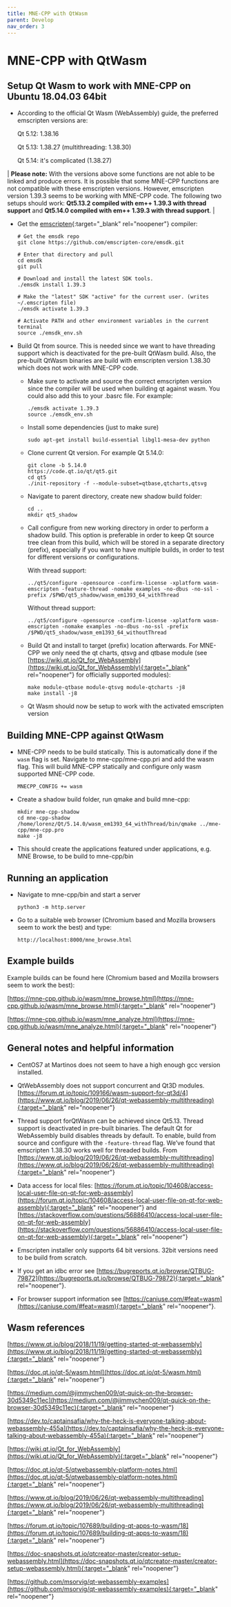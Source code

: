 ```yaml
---
title: MNE-CPP with QtWasm
parent: Develop
nav_order: 3
---
```

# MNE-CPP with QtWasm

## Setup Qt Wasm to work with MNE-CPP on Ubuntu 18.04.03 64bit

 * According to the official Qt Wasm (WebAssembly) guide, the preferred emscripten versions are:

   Qt 5.12: 1.38.16

   Qt 5.13: 1.38.27 (multithreading: 1.38.30)

   Qt 5.14: it's complicated (1.38.27)

 | **Please note:** With the versions above some functions are not able to be linked and produce errors. It is possible that some MNE-CPP functions are not compatible with these emscripten versions. However, emscripten version 1.39.3 seems to be working with MNE-CPP code. The following two setups should work: **Qt5.13.2 compiled with em++ 1.39.3 with thread support** and **Qt5.14.0 compiled with em++ 1.39.3 with thread support**. | 

* Get the [emscripten](https://emscripten.org/){:target="_blank" rel="noopener"} compiler:

   ```
   # Get the emsdk repo
   git clone https://github.com/emscripten-core/emsdk.git

   # Enter that directory and pull
   cd emsdk
   git pull

   # Download and install the latest SDK tools.
   ./emsdk install 1.39.3

   # Make the "latest" SDK "active" for the current user. (writes ~/.emscripten file)
   ./emsdk activate 1.39.3

   # Activate PATH and other environment variables in the current terminal
   source ./emsdk_env.sh
   ```

 * Build Qt from source. This is needed since we want to have threading support which is deactivated for the pre-built QtWasm build. Also, the pre-built QtWasm binaries are build with emscripten version 1.38.30 which does not work with MNE-CPP code.

    * Make sure to activate and source the correct emscripten version since the compiler will be used when building qt against wasm. You could also add this to your .basrc file. For example:

      ```
      ./emsdk activate 1.39.3
      source ./emsdk_env.sh
      ```

    * Install some dependencies (just to make sure)

      ```
      sudo apt-get install build-essential libgl1-mesa-dev python
      ```

    * Clone current Qt version. For example Qt 5.14.0:

      ```
      git clone -b 5.14.0
      https://code.qt.io/qt/qt5.git
      cd qt5
      ./init-repository -f --module-subset=qtbase,qtcharts,qtsvg
      ```

    * Navigate to parent directory, create new shadow build folder:

      ```
      cd ..
      mkdir qt5_shadow
      ```

    * Call configure from new working directory in order to perform a shadow build. This option is preferable in order to keep Qt source tree clean from this build, which will be stored in a separate directory (prefix), especially if you want to have multiple builds, in order to test for different versions or configurations.

      With thread support:

      ```
      ../qt5/configure -opensource -confirm-license -xplatform wasm-emscripten -feature-thread -nomake examples -no-dbus -no-ssl -prefix /$PWD/qt5_shadow/wasm_em1393_64_withThread
      ```

      Without thread support:

      ```
      ../qt5/configure -opensource -confirm-license -xplatform wasm-emscripten -nomake examples -no-dbus -no-ssl -prefix /$PWD/qt5_shadow/wasm_em1393_64_withoutThread
      ```

    * Build Qt and install to target (prefix) location afterwards. For MNE-CPP we only need the qt charts, qtsvg and qtbase module (see [https://wiki.qt.io/Qt_for_WebAssembly](https://wiki.qt.io/Qt_for_WebAssembly){:target="_blank" rel="noopener"} for officially supported modules):

      ```
      make module-qtbase module-qtsvg module-qtcharts -j8
      make install -j8
      ```

    * Qt Wasm should now be setup to work with the activated emscripten version

## Building MNE-CPP against QtWasm

 * MNE-CPP needs to be build statically. This is automatically done if the `wasm` flag is set. Navigate to mne-cpp/mne-cpp.pri and add the wasm flag. This will build MNE-CPP statically and configure only wasm supported MNE-CPP code.

   ```
   MNECPP_CONFIG += wasm
   ```

 * Create a shadow build folder, run qmake and build mne-cpp:

   ```
   mkdir mne-cpp-shadow
   cd mne-cpp-shadow
   /home/lorenz/Qt/5.14.0/wasm_em1393_64_withThread/bin/qmake ../mne-cpp/mne-cpp.pro
   make -j8
   ```

 * This should create the applications featured under applications, e.g. MNE Browse, to be build to mne-cpp/bin

## Running an application

 * Navigate to mne-cpp/bin and start a server

   ```
   python3 -m http.server
   ```

 * Go to a suitable web browser (Chromium based and Mozilla browsers seem to work the best) and type:

   ```
   http://localhost:8000/mne_browse.html
   ```

## Example builds

Example builds can be found here (Chromium based and Mozilla browsers seem to work the best):

  [https://mne-cpp.github.io/wasm/mne_browse.html](https://mne-cpp.github.io/wasm/mne_browse.html){:target="_blank" rel="noopener"}

  [https://mne-cpp.github.io/wasm/mne_analyze.html](https://mne-cpp.github.io/wasm/mne_analyze.html){:target="_blank" rel="noopener"}

## General notes and helpful information

 * CentOS7 at Martinos does not seem to have a high enough gcc version
     installed.

 * QtWebAssembly does not support concurrent and Qt3D modules.
     [https://forum.qt.io/topic/109166/wasm-support-for-qt3d/4](https://www.qt.io/blog/2019/06/26/qt-webassembly-multithreading){:target="_blank" rel="noopener"}

 * Thread support forQtWasm can be achieved since Qt5.13. Thread support is deactivated in pre-built binaries. The default Qt for WebAssembly build disables threads by default. To enable, build from source and configure with the `-feature-thread` flag. We’ve found that emscripten 1.38.30 works well for threaded builds. From [https://www.qt.io/blog/2019/06/26/qt-webassembly-multithreading](https://www.qt.io/blog/2019/06/26/qt-webassembly-multithreading){:target="_blank" rel="noopener"}

 * Data access for local files:
     [https://forum.qt.io/topic/104608/access-local-user-file-on-qt-for-web-assembly](https://forum.qt.io/topic/104608/access-local-user-file-on-qt-for-web-assembly){:target="_blank" rel="noopener"} and
     [https://stackoverflow.com/questions/56886410/access-local-user-file-on-qt-for-web-assembly](https://stackoverflow.com/questions/56886410/access-local-user-file-on-qt-for-web-assembly){:target="_blank" rel="noopener"}

 * Emscripten installer only supports 64 bit versions. 32bit versions need to be build from scratch.

 * If you get an idbc error see [https://bugreports.qt.io/browse/QTBUG-79872](https://bugreports.qt.io/browse/QTBUG-79872){:target="_blank" rel="noopener"}.

 * For browser support information see [https://caniuse.com/#feat=wasm](https://caniuse.com/#feat=wasm){:target="_blank" rel="noopener"}.

## Wasm references

[https://www.qt.io/blog/2018/11/19/getting-started-qt-webassembly](https://www.qt.io/blog/2018/11/19/getting-started-qt-webassembly){:target="_blank" rel="noopener"}

[https://doc.qt.io/qt-5/wasm.html](https://doc.qt.io/qt-5/wasm.html){:target="_blank" rel="noopener"}

[https://medium.com/@jimmychen009/qt-quick-on-the-browser-30d5349c11ec](https://medium.com/@jimmychen009/qt-quick-on-the-browser-30d5349c11ec){:target="_blank" rel="noopener"}

[https://dev.to/captainsafia/why-the-heck-is-everyone-talking-about-webassembly-455a](https://dev.to/captainsafia/why-the-heck-is-everyone-talking-about-webassembly-455a){:target="_blank" rel="noopener"}

[https://wiki.qt.io/Qt_for_WebAssembly](https://wiki.qt.io/Qt_for_WebAssembly){:target="_blank" rel="noopener"}

[https://doc.qt.io/qt-5/qtwebassembly-platform-notes.html](https://doc.qt.io/qt-5/qtwebassembly-platform-notes.html){:target="_blank" rel="noopener"}

[https://www.qt.io/blog/2019/06/26/qt-webassembly-multithreading](https://www.qt.io/blog/2019/06/26/qt-webassembly-multithreading){:target="_blank" rel="noopener"}

[https://forum.qt.io/topic/107689/building-qt-apps-to-wasm/18](https://forum.qt.io/topic/107689/building-qt-apps-to-wasm/18){:target="_blank" rel="noopener"}

[https://doc-snapshots.qt.io/qtcreator-master/creator-setup-webassembly.html](https://doc-snapshots.qt.io/qtcreator-master/creator-setup-webassembly.html){:target="_blank" rel="noopener"}

[https://github.com/msorvig/qt-webassembly-examples](https://github.com/msorvig/qt-webassembly-examples){:target="_blank" rel="noopener"}
